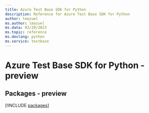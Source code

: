 ```yaml
---
title: Azure Test Base SDK for Python
description: Reference for Azure Test Base SDK for Python
author: lmazuel
ms.author: lmazuel
ms.data: 03/20/2023
ms.topic: reference
ms.devlang: python
ms.service: testbase
---
```

# Azure Test Base SDK for Python - preview
## Packages - preview
[!INCLUDE [packages](test-base-index.md)]